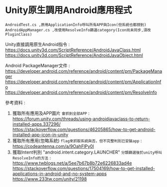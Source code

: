 # Unity原生調用Android應用程式
`AndroidTest.cs ,原用ApplicationInfo呼叫所有APP與Icon(但系統也都撈到)`
`AndroidAppManager.cs ,改使用ResolveInfo篩選category(Icon尚未同步,須改PluginClass)`

Unity直接調用原生Android指令 :   
https://docs.unity3d.com/ScriptReference/AndroidJavaClass.html   
https://docs.unity3d.com/ScriptReference/AndroidJavaObject.html   

Android PackageManager文件 :   
https://developer.android.com/reference/android/content/pm/PackageManager   
https://developer.android.com/reference/android/content/pm/ApplicationInfo  
https://developer.android.com/reference/android/content/pm/ResolveInfo    
    
參考資料 :   
1. 獲取所有應用及APP圖片 `會抓到全部APP` :   
https://forum.unity.com/threads/using-androidjavaclass-to-return-installed-apps.337296/   
https://stackoverflow.com/questions/46205865/how-to-get-android-installed-app-icon-in-unity   
2. 獲取所有應用(忽略系統) `flag來抓取系統與否，但不完整判別已安裝app` :   
https://codeantenna.com/a/9OahFlPy0l   
3. 獲取Intent判別 "android.intent.category.LAUNCHER" `分類篩選後於unity呼叫ResolveInfo的方法` :   
https://www.twblogs.net/a/5ee7b67b8b72e6226833ad4e   
https://stackoverflow.com/questions/17504169/how-to-get-installed-applications-in-android-and-no-system-apps   
https://www.233tw.com/unity/21198   
